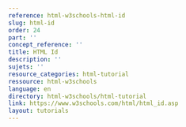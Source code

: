 ```yaml
---
reference: html-w3schools-html-id
slug: html-id
order: 24
part: ''
concept_reference: ''
title: HTML Id
description: ''
sujets: ''
resource_categories: html-tutorial
ressource: html-w3schools
language: en
directory: html-w3schools/html-tutorial
link: https://www.w3schools.com/html/html_id.asp
layout: tutorials
---
```

